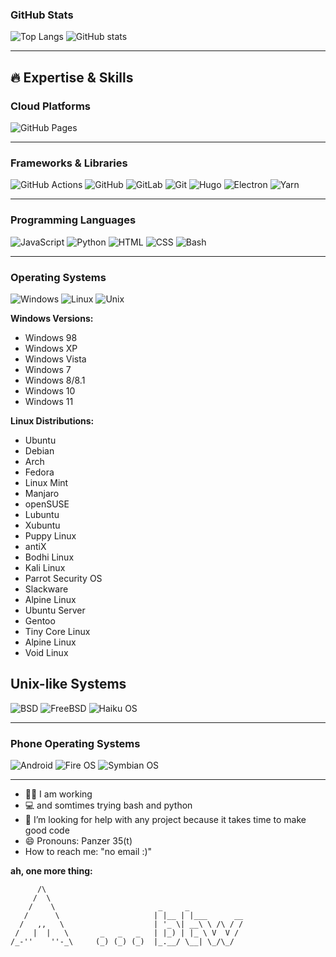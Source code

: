 ### **GitHub Stats**
![Top Langs](https://github-readme-stats.vercel.app/api/top-langs/?username=stuffbymax&theme=onedark)
![ GitHub stats](https://github-readme-stats.vercel.app/api?username=stuffbymax&show_icons=true&theme=onedark&layout=compact)

---

## 🔥 Expertise & Skills

### **Cloud Platforms**
![GitHub Pages](https://img.shields.io/badge/GitHub%20Pages-181717.svg?style=for-the-badge&logo=github&logoColor=white)

---

### **Frameworks & Libraries**
![GitHub Actions](https://img.shields.io/badge/GitHub_Actions-black?style=for-the-badge&logo=github-actions&logoColor=white)
![GitHub](https://img.shields.io/badge/GitHub-black?style=for-the-badge&logo=github&logoColor=white)
![GitLab](https://img.shields.io/badge/Gitlab-black?style=for-the-badge&logo=gitlab&logoColor=white)
![Git](https://img.shields.io/badge/Git-black?style=for-the-badge&logo=git&logoColor=white)
![Hugo](https://img.shields.io/badge/Hugo-ff4088.svg?style=for-the-badge&logo=hugo&logoColor=white)
![Electron](https://img.shields.io/badge/Electron-47848F?style=for-the-badge&logo=electron&logoColor=white)
![Yarn](https://img.shields.io/badge/Yarn-2C8EBB?style=for-the-badge&logo=yarn&logoColor=white)

---

### **Programming Languages**
![JavaScript](https://img.shields.io/badge/JavaScript-%23323330.svg?style=for-the-badge&logo=javascript&logoColor=%23F7DF1E)
![Python](https://img.shields.io/badge/Python-3670A0?style=for-the-badge&logo=python&logoColor=ffdd54)
![HTML](https://img.shields.io/badge/HTML5-E34F26.svg?style=for-the-badge&logo=HTML5&logoColor=white)
![CSS](https://img.shields.io/badge/CSS3-1572B6.svg?style=for-the-badge&logo=CSS3&logoColor=white)
![Bash](https://img.shields.io/badge/Bash-4EAA25.svg?style=for-the-badge&logo=gnubash&logoColor=white)

---

### **Operating Systems**
![Windows](https://img.shields.io/badge/Windows-0078D6.svg?style=for-the-badge&logo=Windows&logoColor=white)
![Linux](https://img.shields.io/badge/Linux-FCC624?style=for-the-badge&logo=linux&logoColor=black)
![Unix](https://img.shields.io/badge/Unix--like-333333?style=for-the-badge&logo=unix&logoColor=white)

**Windows Versions:**
- Windows 98
- Windows XP
- Windows Vista
- Windows 7
- Windows 8/8.1
- Windows 10
- Windows 11

**Linux Distributions:**
- Ubuntu
- Debian
- Arch
- Fedora
- Linux Mint
- Manjaro
- openSUSE
- Lubuntu
- Xubuntu
- Puppy Linux
- antiX
- Bodhi Linux
- Kali Linux
- Parrot Security OS
- Slackware
- Alpine Linux
- Ubuntu Server
- Gentoo
- Tiny Core Linux
- Alpine Linux
- Void Linux
## **Unix-like Systems** ##
 ![BSD](https://img.shields.io/badge/BSD-AB2B28?style=for-the-badge&logo=freebsd&logoColor=white)
 ![FreeBSD](https://img.shields.io/badge/FreeBSD-AB2B28?style=for-the-badge&logo=freebsd&logoColor=white)
 ![Haiku OS](https://img.shields.io/badge/Haiku%20OS-FFD700?style=for-the-badge&logo=haiku&logoColor=white)

---


### **Phone Operating Systems**
![Android](https://img.shields.io/badge/Android-3DDC84?style=for-the-badge&logo=Android&logoColor=white)
![Fire OS](https://img.shields.io/badge/Fire%20OS-FF9900?style=for-the-badge&logo=amazon&logoColor=white)
![Symbian OS](https://img.shields.io/badge/Symbianos%20OS-FF9900?style=for-the-badge&logo=SymbianOS&logoColor=white)

---

- 👷‍♂️ I am working
- 💻 and somtimes trying bash and python
- 🤔 I’m looking for help with any project because it takes time to make good code
- 😄 Pronouns: Panzer 35(t)
- How to reach me: "no email :)"

**ah, one more thing:**

```
      /\
     /  \
    /    \                       _     _
   /      \                     | |__ | |___      __
  /   ,,   \                    | '_ \| __\ \ /\ / /
 /   |  |   \       _   _   _   | |_) | |_ \ V  V /
/_-''    ''-_\     (_) (_) (_)  |_.__/ \__| \_/\_/
```


<!--

Here are some ideas to get you started:

- 🔭 I’m currently working on ...
- 🌱 I’m currently learning ...
- 👯 I’m looking to collaborate on ...
- 🤔 I’m looking for help with ...
- 💬 Ask me about ...
- 📫 How to reach me: ...
- 😄 Pronouns: ...
- ⚡ Fun fact: ...
There are only two kinds of languages: The hated one & the one that no one uses
-->
